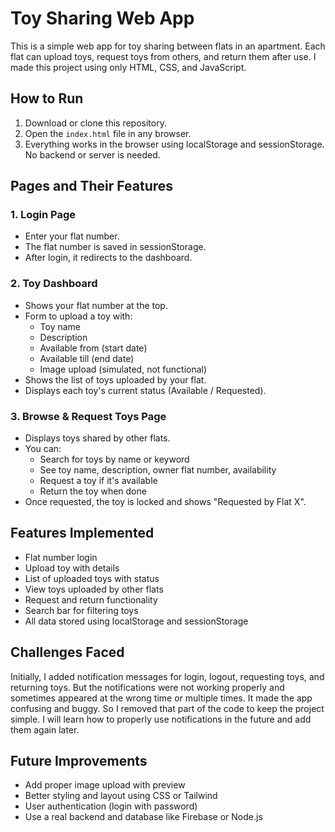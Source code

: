 # Toy Sharing Web App

This is a simple web app for toy sharing between flats in an apartment. Each flat can upload toys, request toys from others, and return them after use. I made this project using only HTML, CSS, and JavaScript.

## How to Run

1. Download or clone this repository.
2. Open the `index.html` file in any browser.
3. Everything works in the browser using localStorage and sessionStorage. No backend or server is needed.

## Pages and Their Features

### 1. Login Page
- Enter your flat number.
- The flat number is saved in sessionStorage.
- After login, it redirects to the dashboard.

### 2. Toy Dashboard
- Shows your flat number at the top.
- Form to upload a toy with:
  - Toy name
  - Description
  - Available from (start date)
  - Available till (end date)
  - Image upload (simulated, not functional)
- Shows the list of toys uploaded by your flat.
- Displays each toy's current status (Available / Requested).

### 3. Browse & Request Toys Page 
- Displays toys shared by other flats.
- You can:
  - Search for toys by name or keyword
  - See toy name, description, owner flat number, availability
  - Request a toy if it's available
  - Return the toy when done
- Once requested, the toy is locked and shows "Requested by Flat X".

## Features Implemented

- Flat number login
- Upload toy with details
- List of uploaded toys with status
- View toys uploaded by other flats
- Request and return functionality
- Search bar for filtering toys
- All data stored using localStorage and sessionStorage

## Challenges Faced

Initially, I added notification messages for login, logout, requesting toys, and returning toys. But the notifications were not working properly and sometimes appeared at the wrong time or multiple times. It made the app confusing and buggy. So I removed that part of the code to keep the project simple. I will learn how to properly use notifications in the future and add them again later.

## Future Improvements

- Add proper image upload with preview
- Better styling and layout using CSS or Tailwind
- User authentication (login with password)
- Use a real backend and database like Firebase or Node.js
